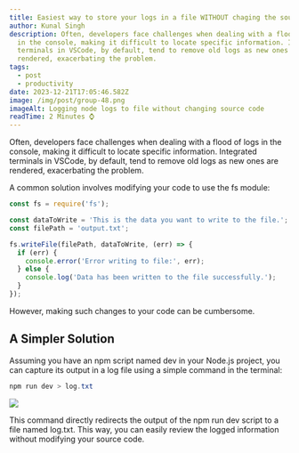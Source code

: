 ```yaml
---
title: Easiest way to store your logs in a file WITHOUT chaging the source file(node)
author: Kunal Singh
description: Often, developers face challenges when dealing with a flood of logs
  in the console, making it difficult to locate specific information. Integrated
  terminals in VSCode, by default, tend to remove old logs as new ones are
  rendered, exacerbating the problem.
tags:
  - post
  - productivity
date: 2023-12-21T17:05:46.582Z
image: /img/post/group-48.png
imageAlt: Logging node logs to file without changing source code
readTime: 2 Minutes ⌚
---
```

Often, developers face challenges when dealing with a flood of logs in the console, making it difficult to locate specific information. Integrated terminals in VSCode, by default, tend to remove old logs as new ones are rendered, exacerbating the problem.

A common solution involves modifying your code to use the fs module:

```javascript
const fs = require('fs');

const dataToWrite = 'This is the data you want to write to the file.';
const filePath = 'output.txt';

fs.writeFile(filePath, dataToWrite, (err) => {
  if (err) {
    console.error('Error writing to file:', err);
  } else {
    console.log('Data has been written to the file successfully.');
  }
});
```

However, making such changes to your code can be cumbersome.

## A Simpler Solution

Assuming you have an npm script named dev in your Node.js project, you can capture its output in a log file using a simple command in the terminal:

```csharp
npm run dev > log.txt
```

![](/img/post/output.gif)



This command directly redirects the output of the npm run dev script to a file named log.txt. This way, you can easily review the logged information without modifying your source code.